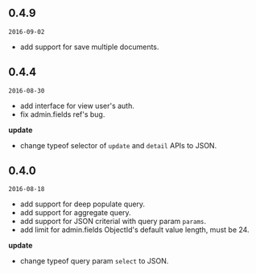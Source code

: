 ## 0.4.9

`2016-09-02`

* add support for save multiple documents.

## 0.4.4

`2016-08-30`

* add interface for view user's auth.
* fix admin.fields ref's bug.

**update**

* change typeof selector of `update` and `detail` APIs to JSON.

## 0.4.0

`2016-08-18`

* add support for deep populate query.
* add support for aggregate query.
* add support for JSON criterial with query param `params`.
* add limit for admin.fields ObjectId's default value length, must be 24.

**update**

* change typeof query param `select` to JSON.
